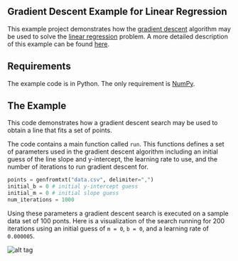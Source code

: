 ## Gradient Descent Example for Linear Regression
This example project demonstrates how the [gradient descent](http://en.wikipedia.org/wiki/Gradient_descent) algorithm may be used to solve the [linear regression](http://en.wikipedia.org/wiki/Linear_regression) problem. A more detailed description of this example can be found [here](https://spin.atomicobject.com/2014/06/24/gradient-descent-linear-regression/).

## Requirements
The example code is in Python. The only requirement is [NumPy](http://www.numpy.org/).

## The Example
This code demonstrates how a gradient descent search may be used to obtain a line that fits a set of points.

The code contains a main function called `run`. This functions defines a set of parameters used in the gradient descent algorithm including an initial guess of the line slope and y-intercept, the learning rate to use, and the number of iterations to run gradient descent for. 

```python
points = genfromtxt("data.csv", delimiter=",")
initial_b = 0 # initial y-intercept guess
initial_m = 0 # initial slope guess
num_iterations = 1000
``` 

Using these parameters a gradient descent search is executed on a sample data set of 100 ponts. Here is a visualization of the search running for 200 iterations using an initial guess of `m = 0`, `b = 0`, and a learning rate of `0.000005`.

![alt tag](https://github.com/mattnedrich/GradientDescentExample/gradient_descent_example.gif)